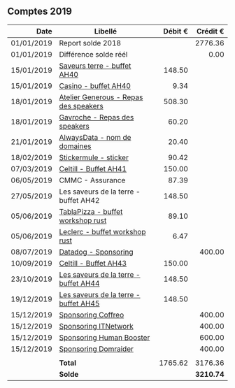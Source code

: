 
## Comptes 2019

| Date       | Libellé                                                                            | Débit €   | Crédit €  |
|-----------:|------------------------------------------------------------------------------------|----------:|----------:|
| 01/01/2019 | Report solde 2018                                                                  |           |   2776.36 |
| 01/01/2019 | Différence solde réél                                                              |           |      0.00 |
| 15/01/2019 | [Saveurs terre - buffet AH40](invoices/2019/invoices/201901_04_saveursterre.pdf)   |    148.50 |           |
| 15/01/2019 | [Casino - buffet AH40](invoices/in/201901_04_casino.pdf)                           |      9.34 |           |
| 18/01/2019 | [Atelier Generous - Repas des speakers](invoices/in/201901_01_ateliergenerous.pdf) |    508.30 |           |
| 18/01/2019 | [Gavroche - Repas des speakers](invoices/in/201901_02_gavroche.pdf)                |     60.20 |           |
| 21/01/2019 | [AlwaysData - nom de domaines](invoices/in/201901_03_alwaysdata.pdf)               |     20.40 |           |
| 18/02/2019 | [Stickermule - sticker](invoices/in/201902_01_stickermule.pdf)                     |     90.42 |           |
| 07/03/2019 | [Celtill - Buffet AH41](invoices/in/201903_01_celtill.pdf)                         |    150.00 |           |
| 06/05/2019 | CMMC - Assurance                                                                   |     87.39 |           |
| 27/05/2019 | Les saveurs de la terre - buffet AH42                                              |    148.50 |           |
| 05/06/2019 | [TablaPizza - buffet workshop rust](invoices/in/201906_01_tablapizza.pdf)          |     89.10 |           |
| 05/06/2019 | [Leclerc - buffet workshop rust](invoices/in/201906_02_leclerc.pdf)                |      6.47 |           |
| 08/07/2019 | [Datadog - Sponsoring](invoices/out/201905_01_datadog.pdf)                         |           |    400.00 |
| 10/09/2019 | [Celtill - Buffet AH43](invoices/in/201909_01_celtill.pdf)                         |    150.00 |           |
| 23/10/2019 | [Les saveurs de la terre - buffet AH44](invoices/in/201910_01_saveursterre.pdf)    |    148.50 |           |
| 19/12/2019 | [Les saveurs de la terre - buffet AH45](invoices/in/201912_01_saveursterre.pdf)    |    148.50 |           |
| 15/12/2019 | [Sponsoring Coffreo](invoices/out/201912_03_coffreo.pdf)                           |           |    400.00 |
| 15/12/2019 | [Sponsoring ITNetwork](invoices/out/201912_07_itn.pdf)                             |           |    400.00 |
| 15/12/2019 | [Sponsoring Human Booster](invoices/out/201912_04_humanbooster.pdf)                |           |    600.00 |
| 15/12/2019 | [Sponsoring Domraider](invoices/out/201912_05_domraider.pdf)                       |           |    400.00 |
|            |                                                                                    |           |           |
|            |                                                                          **Total** |   1765.62 |   3176.36 |
|            |                                                                          **Solde** |           |**3210.74**|
